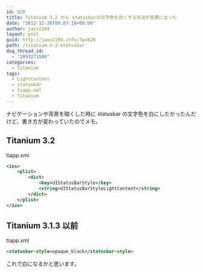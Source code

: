 ```yaml
---
id: 820
title: Titanium 3.2 から statusbarの文字色を白くする方法が変更になった
date: "2013-12-26T09:07:10+00:00"
author: jaxx2104
layout: post
guid: http://jaxx2104.info/?p=820
path: /titanium-3-2-statusbar
dsq_thread_id:
  - "2093273586"
categories:
  - Titanium
tags:
  - LightContent
  - statusbar
  - tiapp.xml
  - Titanium
---
```

ナビゲーションや背景を暗くした時に statusbar の文字色を白にしたかったんだけど、書き方が変わっていたのでメモ。

## Titanium 3.2

tiapp.xml

```xml
<ios>
    <plist>
        <dict>
            <key>UIStatusBarStyle</key>
            <string>UIStatusBarStyleLightContent</string>
        </dict>
    </plist>
</ios>
```
<!--more-->

## Titanium 3.1.3 以前

tiapp.xml

```xml
<statusbar-style>opaque_black</statusbar-style>
```


これで白になるかと思います。
